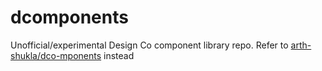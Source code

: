 # dcomponents

Unofficial/experimental Design Co component library repo. Refer to [arth-shukla/dco-mponents](arth-shukla/dco-mponents) instead
